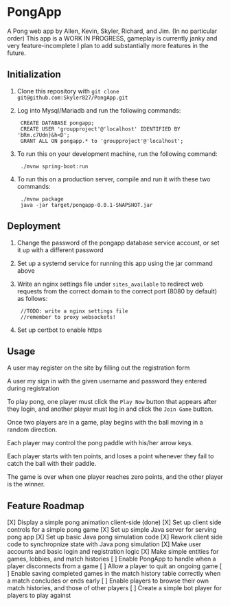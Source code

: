 # PongApp
A Pong web app by Allen, Kevin, Skyler, Richard, and Jim. (In no particular order)
This app is a WORK IN PROGRESS, gameplay is currently janky and very feature-incomplete
I plan to add substantially more features in the future.

## Initialization
1. Clone this repository with `git clone git@github.com:Skyler827/PongApp.git`
2. Log into Mysql/Mariadb and run the following commands:
 
        CREATE DATABASE pongapp;
        CREATE USER 'groupproject'@'localhost' IDENTIFIED BY 'bRm.c7Udn}&h<D';
        GRANT ALL ON pongapp.* to 'groupproject'@'localhost';
3. To run this on your development machine, run the following command:

        ./mvnw spring-boot:run
4. To run this on a production server, compile and run it with these two commands:

        ./mvnw package
        java -jar target/pongapp-0.0.1-SNAPSHOT.jar

## Deployment

1. Change the password of the pongapp database service account, or set it up with a different password
2. Set up a systemd service for running this app using the jar command above
3. Write an nginx settings file under `sites_available` to redirect web requests from the correct domain to the correct port (8080 by default) as follows:

        //TODO: write a nginx settings file
        //remember to proxy websockets!
4. Set up certbot to enable https

## Usage

A user may register on the site by filling out the registration form

A user my sign in with the given username and password they entered during registration

To play pong, one player must click the `Play Now` button that appears after they login, and another player must log in and click the `Join Game` button.

Once two players are in a game, play begins with the ball moving in a random direction.

Each player may control the pong paddle with his/her arrow keys.

Each player starts with ten points, and loses a point whenever they fail to catch the ball with their paddle.

The game is over when one player reaches zero points, and the other player is the winner.

## Feature Roadmap

[X] Display a simple pong animation client-side (done)
[X] Set up client side controls for a simple pong game
[X] Set up simple Java server for serving pong app
[X] Set up basic Java pong simulation code
[X] Rework client side code to synchropnize state with Java pong simulation
[X] Make user accounts and basic login and registration logic
[X] Make simple entities for games, lobbies, and match histories
[ ] Enable PongApp to handle when a player disconnects from a game
[ ] Allow a player to quit an ongoing game
[ ] Enable saving completed games in the match history table correctly when a match concludes or ends early
[ ] Enable players to browse their own match histories, and those of other players
[ ] Create a simple bot player for players to play against
